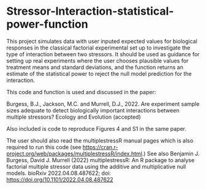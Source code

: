 # Stressor-Interaction-statistical-power-function

This project simulates data with user inputed expected values for biological responses in the classical factorial experimental set up to investigate the type of interaction between two stressors. It should be used as guidance for setting up real experiments where the user chooses plausible values for treatment means and standard deviations, and the function returns an estimate of the statistical power to reject the null model prediction for the interaction.

This code and function is used and discussed in the paper: 

Burgess, B.J., Jackson, M.C. and Murrell, D.J., 2022. Are experiment sample sizes adequate to detect biologically important interactions between multiple stressors? Ecology and Evolution (accepted)

Also included is code to reproduce Figures 4 and S1 in the same paper.

The user should also read the multiplestressR manual pages which is also required to run this code (see https://cran.r-project.org/web/packages/multiplestressR/index.html.) See also Benjamin J. Burgess, David J. Murrell (2022) multiplestressR: An R package to analyse factorial multiple stressor data using the additive and multiplicative null models. bioRxiv 2022.04.08.487622; doi: https://doi.org/10.1101/2022.04.08.487622 
